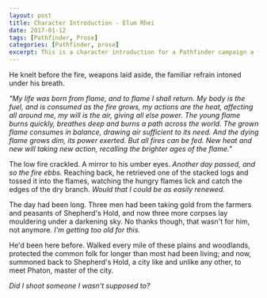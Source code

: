 ```yaml
---
layout: post
title: Character Introduction - Elum Rhei
date: 2017-01-12
tags: [Pathfinder, Prose]
categories: [Pathfinder, prose]
excerpt: This is a character introduction for a Pathfinder campaign a friend is running, Elum Rhei is an Ifrit Dune Drifter (Cavalier Archetype) and I thought I'd write a little prose to get into character.
---
```


He knelt before the fire, weapons laid aside, the familiar refrain intoned under his breath.

_"My life was born from flame, and to flame I shall return.
My body is the fuel, and is consumed as the fire grows, my actions are the heat, affecting all around me, my will is the air, giving all else power.
The young flame burns quickly, breathes deep and burns a path across the world.
The grown flame consumes in balance, drawing air sufficient to its need.
And the dying flame grows dim, its power exerted.
But all fires can be fed. New heat and new will taking new action, recalling the brighter ages of the flame."_

The low fire crackled. A mirror to his umber eyes. _Another day passed, and so the fire ebbs._ Reaching back, he retrieved one of the stacked logs and tossed it into the flames, watching the hungry flames lick and catch the edges of the dry branch. _Would that I could be as easily renewed._

The day had been long. Three men had been taking gold from the farmers and peasants of Shepherd's Hold, and now three more corpses lay mouldering under a darkening sky. No thanks though, that wasn't for him, not anymore. _I'm getting too old for this._

He'd been here before. Walked every mile of these plains and woodlands, protected the common folk for longer than most had been living; and now, summoned back to Shepherd's Hold, a city like and unlike any other, to meet Phaton, master of the city.

_Did I shoot someone I wasn't supposed to?_
